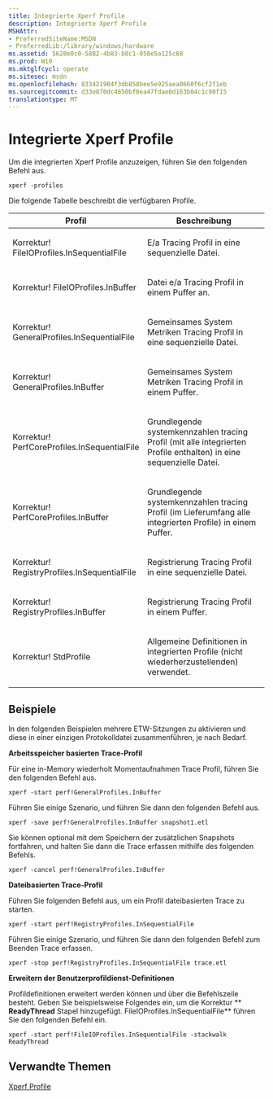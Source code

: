 ```yaml
---
title: Integrierte Xperf Profile
description: Integrierte Xperf Profile
MSHAttr:
- PreferredSiteName:MSDN
- PreferredLib:/library/windows/hardware
ms.assetid: 5628e0c0-5882-4b83-b8c1-058e5a125c68
ms.prod: W10
ms.mktglfcycl: operate
ms.sitesec: msdn
ms.openlocfilehash: 833421904f3db858bee5e925aea0660f6cf2f1eb
ms.sourcegitcommit: d33e870dc4850bf0ea47fdae0d163b04c1c90f15
translationtype: MT
---
```

# <a name="xperf-built-in-profiles"></a>Integrierte Xperf Profile


Um die integrierten Xperf Profile anzuzeigen, führen Sie den folgenden Befehl aus.

``` syntax
xperf -profiles
```

Die folgende Tabelle beschreibt die verfügbaren Profile.

<table>
<colgroup>
<col width="50%" />
<col width="50%" />
</colgroup>
<thead>
<tr class="header">
<th>Profil</th>
<th>Beschreibung</th>
</tr>
</thead>
<tbody>
<tr class="odd">
<td><p>Korrektur! FileIOProfiles.InSequentialFile</p></td>
<td><p>E/a Tracing Profil in eine sequenzielle Datei.</p></td>
</tr>
<tr class="even">
<td><p>Korrektur! FileIOProfiles.InBuffer</p></td>
<td><p>Datei e/a Tracing Profil in einem Puffer an.</p></td>
</tr>
<tr class="odd">
<td><p>Korrektur! GeneralProfiles.InSequentialFile</p></td>
<td><p>Gemeinsames System Metriken Tracing Profil in eine sequenzielle Datei.</p></td>
</tr>
<tr class="even">
<td><p>Korrektur! GeneralProfiles.InBuffer</p></td>
<td><p>Gemeinsames System Metriken Tracing Profil in einem Puffer.</p></td>
</tr>
<tr class="odd">
<td><p>Korrektur! PerfCoreProfiles.InSequentialFile</p></td>
<td><p>Grundlegende systemkennzahlen tracing Profil (mit alle integrierten Profile enthalten) in eine sequenzielle Datei.</p></td>
</tr>
<tr class="even">
<td><p>Korrektur! PerfCoreProfiles.InBuffer</p></td>
<td><p>Grundlegende systemkennzahlen tracing Profil (im Lieferumfang alle integrierten Profile) in einem Puffer.</p></td>
</tr>
<tr class="odd">
<td><p>Korrektur! RegistryProfiles.InSequentialFile</p></td>
<td><p>Registrierung Tracing Profil in eine sequenzielle Datei.</p></td>
</tr>
<tr class="even">
<td><p>Korrektur! RegistryProfiles.InBuffer</p></td>
<td><p>Registrierung Tracing Profil in einem Puffer.</p></td>
</tr>
<tr class="odd">
<td><p>Korrektur! StdProfile</p></td>
<td><p>Allgemeine Definitionen in integrierten Profile (nicht wiederherzustellenden) verwendet.</p></td>
</tr>
</tbody>
</table>

 

## <a name="examples"></a>Beispiele


In den folgenden Beispielen mehrere ETW-Sitzungen zu aktivieren und diese in einer einzigen Protokolldatei zusammenführen, je nach Bedarf.

**Arbeitsspeicher basierten Trace-Profil**

Für eine in-Memory wiederholt Momentaufnahmen Trace Profil, führen Sie den folgenden Befehl aus.

``` syntax
xperf -start perf!GeneralProfiles.InBuffer
```

Führen Sie einige Szenario, und führen Sie dann den folgenden Befehl aus.

``` syntax
xperf -save perf!GeneralProfiles.InBuffer snapshot1.etl
```

Sie können optional mit dem Speichern der zusätzlichen Snapshots fortfahren, und halten Sie dann die Trace erfassen mithilfe des folgenden Befehls.

``` syntax
xperf -cancel perf!GeneralProfiles.InBuffer
```

**Dateibasierten Trace-Profil**

Führen Sie folgenden Befehl aus, um ein Profil dateibasierten Trace zu starten.

``` syntax
xperf -start perf!RegistryProfiles.InSequentialFile
```

Führen Sie einige Szenario, und führen Sie dann den folgenden Befehl zum Beenden Trace erfassen.

``` syntax
xperf -stop perf!RegistryProfiles.InSequentialFile trace.etl
```

**Erweitern der Benutzerprofildienst-Definitionen**

Profildefinitionen erweitert werden können und über die Befehlszeile besteht. Geben Sie beispielsweise Folgendes ein, um die Korrektur ** **ReadyThread** Stapel hinzugefügt. FileIOProfiles.InSequentialFile** führen Sie den folgenden Befehl ein.

``` syntax
xperf -start perf!FileIOProfiles.InSequentialFile -stackwalk ReadyThread
```

## <a name="related-topics"></a>Verwandte Themen


[Xperf Profile](xperf-profiles.md)

 

 







